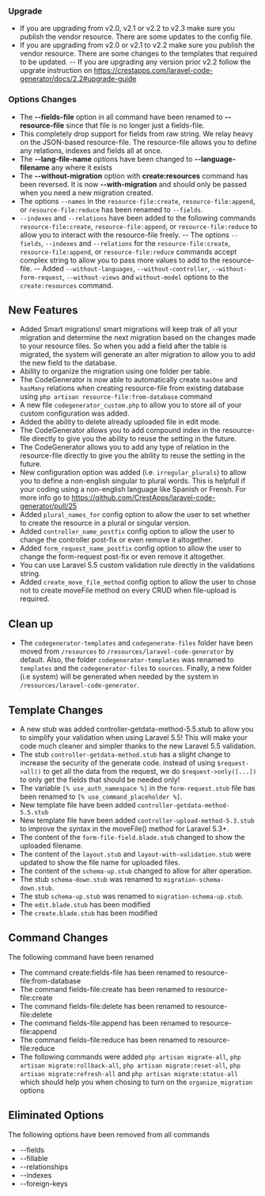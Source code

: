 ### Upgrade
 - If you are upgrading from v2.0, v2.1 or v2.2 to v2.3 make sure you publish the vendor resource. There are some updates to the config file.
 - If you are upgrading from v2.0 or v2.1 to v2.2 make sure you publish the vendor resource. There are some changes to the templates that required to be updated.
-- If you are upgrading any version prior v2.2 follow the upgrate instruction on https://crestapps.com/laravel-code-generator/docs/2.2#upgrade-guide

### Options Changes

 - The **--fields-file** option in all command have been renamed to **--resource-file** since that file is no longer just a fields-file. 
 - This completely drop support for fields from raw string. We relay heavy on the JSON-based resource-file. The resource-file allows you to define any relations, indexes and fields all at once.
 - The **--lang-file-name** options have been changed to **--language-filename** any where it exists
 - The **--without-migration** option with **create:resources** command has been reversed. It is now **--with-migration** and should only be passed when you need a new migration created.
 - The options `--names` in the `resource-file:create`, `resource-file:append`, or `resource-file:reduce` has been renamed to `--fields`.
 - `--indexes` and `--relations` have been added to the following commands `resource-file:create`, `resource-file:append`, or `resource-file:reduce` to allow you to interact with the resource-file freely.
 -- The options `--fields`, `--indexes` and `--relations` for the `resource-file:create`, `resource-file:append`, or `resource-file:reduce` commands accept complex string to allow you to pass more values to add to the resource-file.
 -- Added `--without-languages`, `--without-controller`, `--without-form-request`, `--without-views` and `without-model` options to the `create:resources` command.


## New Features
 - Added Smart migrations! smart migrations will keep trak of all your migration and determine the next migration based on the changes made to your resource files. So when you add a field after the table is migrated, the system will generate an alter migration to allow you to add the new field to the database.
 - Ability to organize the migration using one folder per table.
 - The CodeGenerator is now able to automatically create `hasOne` and `hasMany` relations when creating resource-file from existing database using `php artisan resource-file:from-database` command
 - A new file `codegenerator_custom.php` to allow you to store all of your custom configuration was added.
 - Added the ability to delete already uploaded file in edit mode.
 - The CodeGenerator allows you to add compound index in the resource-file directly to give you the ability to reuse the setting in the future.
 - The CodeGenerator allows you to add any type of relation in the resource-file directly to give you the ability to reuse the setting in the future.
 - New configuration option was added (i.e. `irregular_plurals`) to allow you to define a non-english singular to plural words. This is helpfull if your coding using a non-english language like Spanish or Frensh. For more info go to https://github.com/CrestApps/laravel-code-generator/pull/25
 - Added `plural_names_for` config option to allow the user to set whether to create the resource in a plural or singular version.
 - Added `controller_name_postfix` config option to allow the user to change the controller post-fix or even remove it altogether.
 - Added `form_request_name_postfix` config option to allow the user to change the form-request post-fix or even remove it altogether.
 - You can use Laravel 5.5 custom validation rule directly in the validations string.
 - Added `create_move_file_method` config option to allow the user to chose not to create moveFile method on every CRUD when file-upload is required.


## Clean up
 - The `codegenerator-templates` and `codegenerate-files` folder have been moved from `/resources` to `/resources/laravel-code-generator` by default. Also, the folder `codegenerator-templates` was renamed to `templates` and the `codegenerator-files` to `sources`. Finally, a new folder (i.e system) will be generated when needed by the system in `/resources/laravel-code-generator`.



## Template Changes
 - A new stub was added controller-getdata-method-5.5.stub to allow you to simplify your validation when using Laravel 5.5! This will make your code much cleaner and simpler thanks to the new Laravel 5.5 validation.
 - The stub `controller-getdata-method.stub` has a slight change to increase the security of the generate code. instead of using `$request->all()` to get all the data from the request, we do `$request->only([...])` to only get the fields that should be needed only!
 - The variable `[% use_auth_namespace %]` in the `form-request.stub` file has been renamed to `[% use_command_placeholder %]`.
 - New template file have been added `controller-getdata-method-5.5.stub`
 - New template file have been added `controller-upload-method-5.3.stub` to improve the syntax in the moveFile() method for Laravel 5.3+.
 - The content of the `form-file-field.blade.stub` changed to show the uploaded filename.
 - The content of the `layout.stub` and `layout-with-validation.stub` were updated to show the file name for uploaded files.
 - The content of the `schema-up.stub` changed to allow for alter operation.
 - The stub `schema-down.stub` was renamed to `migration-schema-down.stub`.
 - The stub `schema-up.stub` was renamed to `migration-schema-up.stub`.
 - The `edit.blade.stub` has been modified
 - The `create.blade.stub` has been modified

## Command Changes
The following command have been renamed

 - The command create:fields-file has been renamed to resource-file:from-database
 - The command fields-file:create has been renamed to resource-file:create
 - The command fields-file:delete has been renamed to resource-file:delete
 - The command fields-file:append has been renamed to resource-file:append
 - The command fields-file:reduce has been renamed to resource-file:reduce
 - The following commands were added `php artisan migrate-all`, `php artisan migrate:rollback-all`, `php artisan migrate:reset-all`, `php artisan migrate:refresh-all` and `php artisan migrate:status-all` which should help you when chosing to turn on the `organize_migration` options


## Eliminated Options

The following options have been removed from all commands
 - --fields
 - --fillable
 - --relationships
 - --indexes
 - --foreign-keys

